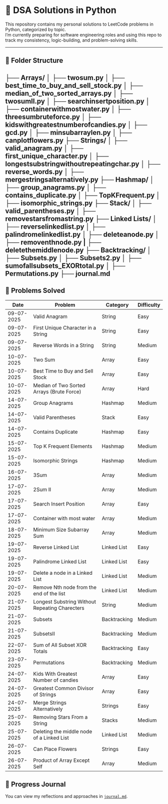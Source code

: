 # 🧠 DSA Solutions in Python

This repository contains my personal solutions to LeetCode problems in Python, categorized by topic.  
I’m currently preparing for software engineering roles and using this repo to track my consistency, logic-building, and problem-solving skills.

---

## 📂 Folder Structure

├── Arrays/
│ ├── twosum.py
│ ├── best_time_to_buy_and_sell_stock.py
│ ├── median_of_two_sorted_arrays.py
│ ├── twosumII.py
│ ├── searchinsertposition.py
│ ├── containerwithmostwater.py
│ ├── threesumbruteforce.py
│ ├── kidswithgreatestnumberofcandies.py
│ ├── gcd.py
│ ├── minsubarraylen.py
│ ├── canplotflowers.py
├── Strings/
│ ├── valid_anagram.py
│ ├── first_unique_character.py
│ ├── longestsubstringwithoutrepeatingchar.py
│ ├── reverse_words.py
│ ├── mergestringsalternatively.py
├── Hashmap/
│ ├── group_anagrams.py
│ ├── contains_duplicate.py
│ ├── TopKFrequent.py
│ ├── isomorphic_strings.py
├── Stack/
│ ├── valid_parentheses.py
│ ├── removestarsfromastring.py
├── Linked Lists/
│ ├── reverselinkedlist.py
│ ├── palindromelinkedlist.py
│ ├── deleteanode.py
│ ├── removenthnode.py
| ├── deletethemiddlenode.py
├── Backtracking/
│ ├── Subsets.py
│ ├── Subsets2.py
│ ├── sumofallsubsets_EXORtotal.py
│ ├── Permutations.py
├── journal.md
---

## 📌 Problems Solved

| Date       | Problem                                          | Category      | Difficulty |
|------------|--------------------------------------------------|---------------|-------------|
| 09-07-2025 | Valid Anagram                                   | String         | Easy        |
| 09-07-2025 | First Unique Character in a String              | String         | Easy        |
| 09-07-2025 | Reverse Words in a String                       | String         | Medium      |
| 10-07-2025 | Two Sum                                         | Array          | Easy        |
| 10-07-2025 | Best Time to Buy and Sell Stock                 | Array          | Easy        |
| 10-07-2025 | Median of Two Sorted Arrays (Brute Force)       | Array          | Hard        |
| 14-07-2025 | Group Anagrams                                  | Hashmap        | Medium      |
| 14-07-2025 | Valid Parentheses                               | Stack          | Easy        |
| 14-07-2025 | Contains Duplicate                              | Hashmap        | Easy        | 
| 15-07-2025 | Top K Frequent Elements                         | Hashmap        | Medium      |
| 15-07-2025 | Isomorphic Strings                              | Hashmap        | Medium      |
| 16-07-2025 | 3Sum                                            | Array          | Medium      |
| 17-07-2025 | 2Sum II                                         | Array          | Medium      |
| 17-07-2025 | Search Insert Position                          | Array          | Easy        |
| 17-07-2025 | Container with  most water                      | Array          | Medium      |
| 18-07-2025 | Minimum Size Subarray Sum                       | Array          | Medium      |
| 19-07-2025 | Reverse Linked List                             | Linked List    | Easy        |
| 19-07-2025 | Palindrome Linked List                          | Linked List    | Easy        |
| 19-07-2025 | Delete a node in a Linked List                  | Linked List    | Medium      |
| 20-07-2025 | Remove Nth node from the end of the list        | Linked List    | Medium      |
| 21-07-2025 | Longest Substring Without Repeating Charecters  | String         | Medium      |
| 21-07-2025 | Subsets                                         | Backtracking   | Medium      |
| 21-07-2025 | SubsetsII                                       | Backtracking   | Medium      |
| 22-07-2025 | Sum of All Subset XOR Totals                    | Backtracking   | Easy        |
| 23-07-2025 | Permutations                                    | Backtracking   | Medium      |
| 24-07-2025 | Kids With Greatest Number of candies            | Array          | Easy        |
| 24-07-2025 | Greatest Common Divisor of Strings              | Array          | Easy        |
| 24-07-2025 | Merge Strings Alternatively                     | Strings        | Easy        |
| 25-07-2025 | Removing Stars From a String                    | Stacks         | Medium      |
| 25-07-2025 | Deleting the middle node of a Linked List       | Linked List    | Medium      |
| 26-07-2025 | Can Place Flowers                               | Strings        | Easy        |
| 26-07-2025 | Product of Array Except Self                    | Array          | Medium      |

## 📘 Progress Journal

You can view my reflections and approaches in [`journal.md`](journal.md).
